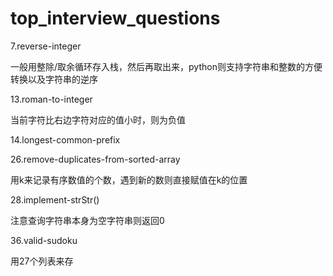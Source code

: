 # top_interview_questions
7.reverse-integer

一般用整除/取余循环存入栈，然后再取出来，python则支持字符串和整数的方便转换以及字符串的逆序



13.roman-to-integer

当前字符比右边字符对应的值小时，则为负值



14.longest-common-prefix



26.remove-duplicates-from-sorted-array

用k来记录有序数值的个数，遇到新的数则直接赋值在k的位置



28.implement-strStr()

注意查询字符串本身为空字符串则返回0



36.valid-sudoku

用27个列表来存

